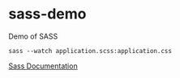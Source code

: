# sass-demo
Demo of SASS

```sass --watch application.scss:application.css```

[Sass Documentation](http://sass-lang.com/documentation/file.SASS_REFERENCE.html)
